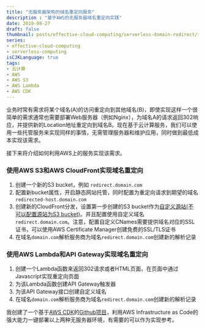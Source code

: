 ```yaml
---
title: "无服务器架构的域名重定向服务"
description : "基于AWS的无服务器域名重定向实践"
date: 2019-08-27
draft: false
thumbnail: posts/effective-cloud-computing/serverless-domain-redirect/images/cover.png
series:
- effective-cloud-computing
- serverless-computing
isCJKLanguage: true
tags:
- 云计算
- AWS
- AWS S3
- AWS Lambda
- AWS CDK
---
```

业务时常有需求将某个域名(A)的访问重定向到其他域名(B)，即使实现这样一个很简单的需求通常也需要部署Web服务器（例如Nginx），为域名A的请求返回302响应，并提供新的Location地址重定向到域名B。现在基于云计算服务，我们可以使用一些托管服务来实现同样的事情，无需管理服务器和维护应用，同时做到最低成本实现该需求。

接下来将介绍如何利用AWS上的服务实现该需求。

<!--more-->
### 使用AWS S3和AWS CloudFront实现域名重定向

1. 创建一个新的S3 bucket，例如 `redirect.domain.com`
2. 配置新bucket属性，开启静态网站托管，同时配置为重定向请求到期望的域名 `redirected-host.domain.com`
3. 创建新的CloudFront分发，设置第一步创建的S3 bucket作为[自定义源站(不可以配置源站为S3 bucket)][cf-custom-origin]。并且配置使用自定义域名 `redirect.domain.com`。注意，配置自定义CNames需要提供域名对应的SSL证书，可以使用AWS Certificate Manager创建免费的SSL/TLS证书
4. 在域名`domain.com`解析服务商为域名`redirect.domain.com`创建新的解析记录

### 使用AWS Lambda和API Gateway实现域名重定向

1. 创建一个Lambda函数来返回302请求或者HTML页面，在页面中通过Javascript实现重定向页面
2. 为该Lambda函数创建API Gateway触发器
3. 为该API Gateway接口创建自定义域名
4. 在域名`domain.com`解析服务商为域名`redirect.domain.com`创建新的解析记录 

我创建了一个基于[AWS CDK][aws-cdk]的[Github项目][serverless-domain-redirect-s3]，利用AWS Infrastructure as Code的强大能力一键部署以上两种无服务器环境，有需要的可以作为实现参考。

[cf-custom-origin]: https://docs.aws.amazon.com/zh_cn/AmazonCloudFront/latest/DeveloperGuide/private-content-restricting-access-to-s3.html
[serverless-domain-redirect-s3]: https://github.com/zxkane/serverless-domain-redirect#use-aws-s3-and-cloudfront-for-domain-redirect
[aws-cdk]: https://aws.amazon.com/cdk/?nc1=h_ls
